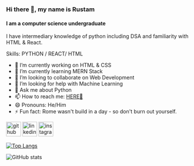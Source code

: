 <!--
### Hi there 👋
**RustamTomer/rustamtomer** is a ✨ _special_ ✨ repository because its `README.md` (this file) appears on your GitHub profile.

Here are some ideas to get you started:

- 🔭 I’m currently working on ...
- 🌱 I’m currently learning ...
- 👯 I’m looking to collaborate on ...
- 🤔 I’m looking for help with ...
- 💬 Ask me about ...
- 📫 How to reach me: ...
- 😄 Pronouns: ...
- ⚡ Fun fact: ...
-->
### Hi there 👋, my name is Rustam
#### I am a computer science undergraduate
I have intermediary knowledge of python including DSA and familiarity with HTML & React.

Skills: PYTHON / REACT/ HTML

- 🔭 I’m currently working on HTML & CSS 
- 🌱 I’m currently learning MERN Stack 
- 👯 I’m looking to collaborate on Web Development 
- 🤔 I’m looking for help with Machine Learning 
- 💬 Ask me about Python 
- 📫 How to reach me: [HERE👀](https://www.linkedin.com/in/rustam-singh-tomer-95498521b/) 
- 😄 Pronouns: He/Him 
- ⚡ Fun fact: Rome wasn't build in a day - so don't burn out yourself. 


[<img src='https://cdn.jsdelivr.net/npm/simple-icons@3.0.1/icons/github.svg' alt='github' height='40'>](https://github.com/RustamTomer)  [<img src='https://cdn.jsdelivr.net/npm/simple-icons@3.0.1/icons/linkedin.svg' alt='linkedin' height='40'>](https://www.linkedin.com/in/https://www.linkedin.com/in/rustam-singh-tomer-95498521b//)  [<img src='https://cdn.jsdelivr.net/npm/simple-icons@3.0.1/icons/instagram.svg' alt='instagram' height='40'>](https://www.instagram.com/rustamtomer/)  

[![Top Langs](https://github-readme-stats.vercel.app/api/top-langs/?username=RustamTomer)](https://github.com/anuraghazra/github-readme-stats)

![GitHub stats](https://github-readme-stats.vercel.app/api?username=RustamTomer&show_icons=true)  

